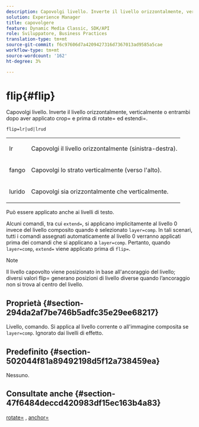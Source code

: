 ```yaml
---
description: Capovolgi livello. Inverte il livello orizzontalmente, verticalmente o entrambi dopo aver applicato crop= e prima di rotate= ed estendi=.
solution: Experience Manager
title: capovolgere
feature: Dynamic Media Classic, SDK/API
role: Sviluppatore, Business Practices
translation-type: tm+mt
source-git-commit: f6c97606d7a4209427316d7367013ad9585a5cae
workflow-type: tm+mt
source-wordcount: '162'
ht-degree: 3%

---
```



# flip{#flip}

Capovolgi livello. Inverte il livello orizzontalmente, verticalmente o entrambi dopo aver applicato crop= e prima di rotate= ed estendi=.

`flip=lr|ud|lrud`

<table id="simpletable_072CA0E24B7146D48AEFD70E51E849C2"> 
 <tr class="strow"> 
  <td class="stentry"> <p> <span class="codeph"> lr  </span> </p> </td> 
  <td class="stentry"> <p>Capovolgi il livello orizzontalmente (sinistra-destra). </p> </td> 
 </tr> 
 <tr class="strow"> 
  <td class="stentry"> <p> <span class="codeph"> fango  </span> </p> </td> 
  <td class="stentry"> <p>Capovolgi lo strato verticalmente (verso l'alto). </p> </td> 
 </tr> 
 <tr class="strow"> 
  <td class="stentry"> <p> <span class="codeph"> lurido  </span> </p> </td> 
  <td class="stentry"> <p>Capovolgi sia orizzontalmente che verticalmente. </p> </td> 
 </tr> 
</table>

Può essere applicato anche ai livelli di testo.

Alcuni comandi, tra cui `extend=`, si applicano implicitamente al livello 0 invece del livello composito quando è selezionato `layer=comp`. In tali scenari, tutti i comandi assegnati automaticamente al livello 0 verranno applicati prima dei comandi che si applicano a `layer=comp`. Pertanto, quando `layer=comp`, `extend=` viene applicato prima di `flip=`.

>[!NOTE]
>
>Il livello capovolto viene posizionato in base all&#39;ancoraggio del livello; diversi valori flip= generano posizioni di livello diverse quando l’ancoraggio non si trova al centro del livello.

## Proprietà {#section-294da2af7be746b5adfc35e29ee68217}

Livello, comando. Si applica al livello corrente o all&#39;immagine composita se `layer=comp`. Ignorato dai livelli di effetto.

## Predefinito {#section-502044f81a89492198d5f12a738459ea}

Nessuno.

## Consultate anche {#section-47f6484deccd420983df15ec163b4a83}

[rotate=](../../../../../is-api/http-ref/image-serving-api-ref/c-http-protocol-reference/c-command-reference/r-rotate.md#reference-12abb086635546ec9ec2e1a793dc1096) ,  [anchor=](../../../../../is-api/http-ref/image-serving-api-ref/c-http-protocol-reference/c-command-reference/r-anchor.md#reference-6661e548ab284b82828d8d94c8ddeb7c)
